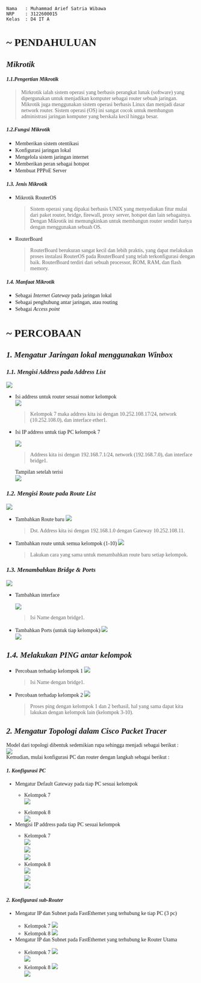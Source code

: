```Copy Code
Nama   : Muhammad Arief Satria Wibawa
NRP    : 3122600015
Kelas  : D4 IT A
```


**<h1 style="font-family:bahnschrift;">~ PENDAHULUAN</h1>**

***<h2 style="font-family:bahnschrift;">Mikrotik</h2>***

***<h4 style="font-family:bahnschrift;">1.1.Pengertian Mikrotik</h4>***
> <div class ="isi" style="font-family:bahnschrift;"> Mirkrotik ialah sistem operasi yang berbasis perangkat lunak (software) yang dipergunakan untuk menjadikan komputer sebagai router sebuah jaringan. Mikrotik juga menggunakan sistem operasi berbasis Linux dan menjadi dasar network router. Sistem operasi (OS) ini sangat cocok untuk membangun administrasi jaringan komputer yang berskala kecil hingga besar.
> 
***<h4 style="font-family:bahnschrift;">1.2.Fungsi Mikrotik</h4>*** 

- <div class ="isi" style="font-family:bahnschrift;"> Memberikan sistem otentikasi
- <div class ="isi" style="font-family:bahnschrift;"> Konfigurasi jaringan lokal
- <div class ="isi" style="font-family:bahnschrift;"> Mengelola sistem jaringan internet
- <div class ="isi" style="font-family:bahnschrift;"> Memberikan peran sebagai hotspot
- <div class ="isi" style="font-family:bahnschrift;"> Membuat PPPoE Server

***<h4 style="font-family:bahnschrift;">1.3. Jenis Mikrotik</h4>*** 

- <div class ="isi" style="font-family:bahnschrift;"> Mikrotik RouterOS  
  
    > Sistem operasi yang dipakai berbasis UNIX yang menyediakan fitur mulai dari paket router, bridge, firewall, proxy server, hotspot dan lain sebagainya. Dengan Mikrotik ini memungkinkan untuk membangun router sendiri hanya dengan menggunakan sebuah OS. 
    
- <div class ="isi" style="font-family:bahnschrift;"> RouterBoard
    
  >RouterBoard berukuran sangat kecil dan lebih praktis, yang dapat melakukan proses instalasi RouterOS pada RouterBoard yang telah terkonfigurasi dengan baik. RouterBoard terdiri dari sebuah processor, ROM, RAM, dan flash memory.

***<h4 style="font-family:bahnschrift;">1.4. Manfaat Mikrotik</h4>*** 

- <div class ="isi" style="font-family:bahnschrift;"> Sebagai <i>Internet Gateway</i> pada jaringan lokal
- <div class ="isi" style="font-family:bahnschrift;"> Sebagai penghubung antar jaringan, atau routing
- <div class ="isi" style="font-family:bahnschrift;"> Sebagai <i>Access point</i>

**<h1 style="font-family:bahnschrift;">~ PERCOBAAN</h1>**

***<h2 style="font-family:bahnschrift;">1. Mengatur Jaringan lokal menggunakan Winbox</h2>***

***<h3 style="font-family:bahnschrift;">1.1. Mengisi Address pada Address List</h3>***

<img src="assets/addAdrress.png"> <br>

- <div class ="isi" style="font-family:bahnschrift;"> Isi address untuk router sesuai nomor kelompok<br>
  <img src="assets/addAddress1.png"> <br>

  ><div class ="isi" style="font-family:bahnschrift;">  Kelompok 7 maka address kita isi dengan 10.252.108.17/24, network (10.252.108.0), dan interface ether1.
- <div class ="isi" style="font-family:bahnschrift;"> Isi IP address untuk tiap PC kelompok 7<br>

  <img src="assets/addAddress2.png"> <br>

  ><div class ="isi" style="font-family:bahnschrift;">  Address kita isi dengan 192.168.7.1/24, network (192.168.7.0), dan interface bridge1.
  <div class ="isi" style="font-family:bahnschrift;"> Tampilan setelah terisi<br>
  <img src="assets/addAddress3.png"> <br>

***<h3 style="font-family:bahnschrift;">1.2. Mengisi Route pada Route List</h3>***

<img src="assets/addRoute.png"> <br>

  - <div class ="isi" style="font-family:bahnschrift;"> Tambahkan Route baru   
    <img src="assets/AddRoute2.png"> <br>

    ><div class ="isi" style="font-family:bahnschrift;">  Dst. Address kita isi dengan 192.168.1.0 dengan Gateway 10.252.108.11.

  - <div class ="isi" style="font-family:bahnschrift;"> Tambahkan route untuk semua kelompok (1-10)
    <img src="assets/AddRoute3.png"> <br>

    > Lakukan cara yang sama untuk menambahkan route baru setiap kelompok.

***<h3 style="font-family:bahnschrift;">1.3. Menambahkan Bridge & Ports</h3>***

<img src="assets/bukabridge.jpg"> <br>

- <div class ="isi" style="font-family:bahnschrift;">  Tambahkan interface

  <img src="assets/bridge1.png"> <br>
  ><div class ="isi" style="font-family:bahnschrift;">  Isi Name dengan bridge1.
- <div class ="isi" style="font-family:bahnschrift;">Tambahkan Ports (untuk tiap kelompok)
  <img src="assets/ether.png"> <br>
  <img src="assets/ether2.png"> <br>

***<h2 style="font-family:bahnschrift;">1.4. Melakukan PING antar kelompok</h2>***

- <div class ="isi" style="font-family:bahnschrift;"> Percobaan terhadap kelompok 1
  <img src="assets/Ping1.png"> <br>

  > <div class ="isi" style="font-family:bahnschrift;"> Isi Name dengan bridge1.
- <div class ="isi" style="font-family:bahnschrift;"> Percobaan terhadap kelompok 2
  <img src="assets/Ping2.png"> <br>

  > Proses ping dengan kelompok 1 dan 2 berhasil, hal yang sama dapat kita lakukan dengan kelompok lain (kelompok 3-10).

***<h2 style="font-family:bahnschrift;">2. Mengatur Topologi dalam Cisco Packet Tracer</h2>***
<div class ="isi" style="font-family:bahnschrift;"> Model dari topologi dibentuk sedemikian rupa sehingga menjadi sebagai berikut : <br>
<img src="assets/topologi1.png"> <br>

<div class ="isi" style="font-family:bahnschrift;">  Kemudian, mulai konfigurasi PC dan router dengan langkah sebagai berikut : 

***<h4 style="font-family:bahnschrift;">1. Konfigurasi PC</h4>***
- <div class ="isi" style="font-family:bahnschrift;"> Mengatur Default Gateway pada tiap PC sesuai kelompok<br>

  - Kelompok 7<br>
  <img src="assets/PC_kel7.png"> <br>

  - <div class ="isi" style="font-family:bahnschrift;">  Kelompok 8<br>
    <img src="assets/PC_kel8.png"> <br>

- <div class ="isi" style="font-family:bahnschrift;"> Mengisi IP address pada tiap PC sesuai kelompok<br>
  
  - Kelompok 7<br>
    <img src="assets/PC_kel7.1.png"> <br>
    <img src="assets/PC_kel7.2.png"> <br>
    <img src="assets/PC_kel7.3.png"> <br>
  -  Kelompok 8<br>
    <img src="assets/PC_kel8.1.png"> <br>
    <img src="assets/PC_kel8.2.png"> <br>
    <img src="assets/PC_kel8.3.png"> <br>

***<h4 style="font-family:bahnschrift;">2. Konfigurasi sub-Router</h4>*** 
- <div class ="isi" style="font-family:bahnschrift;"> Mengatur IP dan Subnet pada FastEthernet yang terhubung ke tiap PC (3 pc)<br>
  
  - Kelompok 7
    <img src="assets/IP_kel7.1.png"> <br>
  - Kelompok 8
    <img src="assets/IP_kel8.1.png"> <br>
- <div class ="isi" style="font-family:bahnschrift;"> Mengatur IP dan Subnet pada FastEthernet yang terhubung ke Router Utama<br>
  
  - Kelompok 7
    <img src="assets/IP_kel7.2.png"> <br>
    <img src="assets/IP_kel7.3.png"> <br>
  - Kelompok 8
    <img src="assets/IP_kel8.2.png"> <br>
    <img src="assets/IP_kel8.3.png"> <br>
